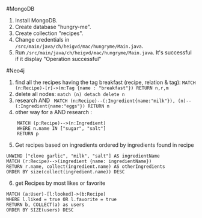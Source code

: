 #MongoDB
1) Install MongoDB.
2) Create database "hungry-me".
3) Create collection "recipes".
4) Change credentials in ```/src/main/java/ch/heigvd/mac/hungryme/Main.java```.
5) Run ```/src/main/java/ch/heigvd/mac/hungryme/Main.java```. It's successful if it display "Operation successful"

#Neo4j
1) find all the recipes having the tag breakfast (recipe, relation & tag): ```MATCH (n:Recipe)-[r]->(m:Tag {name : "breakfast"}) RETURN n,r,m```
2) delete all nodes: ```match (n) detach delete n```
3) research AND ```
MATCH (n:Recipe)--(:Ingredient{name:"milk"}),
                   (n)--(:Ingredient{name:"eggs"})
                   RETURN n```
4) other way for a AND research :
```
    MATCH (p:Recipe)-->(n:Ingredient)
    WHERE n.name IN ["sugar", "salt"]
    RETURN p
```
5) Get recipes based on ingredients ordered by ingredients found in recipe
````
UNWIND ["clove garlic", "milk", "salt"] AS ingredientName
MATCH (r:Recipe)-->(ingredient {name: ingredientName})
RETURN r.name, collect(ingredient.name) AS otherIngredients
ORDER BY size(collect(ingredient.name)) DESC
````

6) get Recipes by most likes or favorite
```
MATCH (a:User)-[l:looked]->(b:Recipe)
WHERE l.liked = true OR l.favorite = true
RETURN b, COLLECT(a) as users
ORDER BY SIZE(users) DESC
```